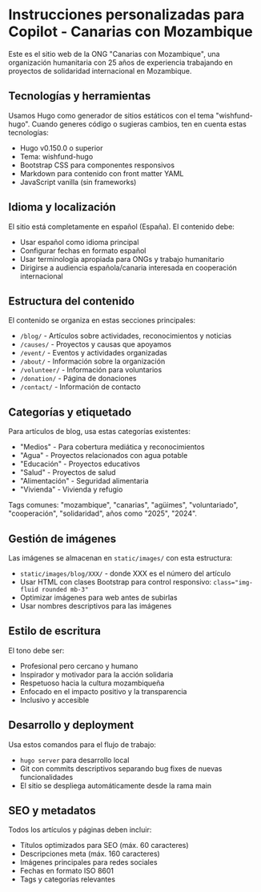 # Instrucciones personalizadas para Copilot - Canarias con Mozambique

Este es el sitio web de la ONG "Canarias con Mozambique", una organización humanitaria con 25 años de experiencia trabajando en proyectos de solidaridad internacional en Mozambique.

## Tecnologías y herramientas

Usamos Hugo como generador de sitios estáticos con el tema "wishfund-hugo". Cuando generes código o sugieras cambios, ten en cuenta estas tecnologías:

- Hugo v0.150.0 o superior
- Tema: wishfund-hugo
- Bootstrap CSS para componentes responsivos
- Markdown para contenido con front matter YAML
- JavaScript vanilla (sin frameworks)

## Idioma y localización

El sitio está completamente en español (España). El contenido debe:

- Usar español como idioma principal
- Configurar fechas en formato español
- Usar terminología apropiada para ONGs y trabajo humanitario
- Dirigirse a audiencia española/canaria interesada en cooperación internacional

## Estructura del contenido

El contenido se organiza en estas secciones principales:

- `/blog/` - Artículos sobre actividades, reconocimientos y noticias
- `/causes/` - Proyectos y causas que apoyamos
- `/event/` - Eventos y actividades organizadas
- `/about/` - Información sobre la organización
- `/volunteer/` - Información para voluntarios
- `/donation/` - Página de donaciones
- `/contact/` - Información de contacto

## Categorías y etiquetado

Para artículos de blog, usa estas categorías existentes:

- "Medios" - Para cobertura mediática y reconocimientos
- "Agua" - Proyectos relacionados con agua potable
- "Educación" - Proyectos educativos
- "Salud" - Proyectos de salud
- "Alimentación" - Seguridad alimentaria
- "Vivienda" - Vivienda y refugio

Tags comunes: "mozambique", "canarias", "agüimes", "voluntariado", "cooperación", "solidaridad", años como "2025", "2024".

## Gestión de imágenes

Las imágenes se almacenan en `static/images/` con esta estructura:

- `static/images/blog/XXX/` - donde XXX es el número del artículo
- Usar HTML con clases Bootstrap para control responsivo: `class="img-fluid rounded mb-3"`
- Optimizar imágenes para web antes de subirlas
- Usar nombres descriptivos para las imágenes

## Estilo de escritura

El tono debe ser:

- Profesional pero cercano y humano
- Inspirador y motivador para la acción solidaria
- Respetuoso hacia la cultura mozambiqueña
- Enfocado en el impacto positivo y la transparencia
- Inclusivo y accesible

## Desarrollo y deployment

Usa estos comandos para el flujo de trabajo:

- `hugo server` para desarrollo local
- Git con commits descriptivos separando bug fixes de nuevas funcionalidades
- El sitio se despliega automáticamente desde la rama main

## SEO y metadatos

Todos los artículos y páginas deben incluir:

- Títulos optimizados para SEO (máx. 60 caracteres)
- Descripciones meta (máx. 160 caracteres)
- Imágenes principales para redes sociales
- Fechas en formato ISO 8601
- Tags y categorías relevantes
